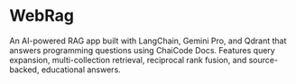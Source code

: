# WebRag
An AI-powered RAG app built with LangChain, Gemini Pro, and Qdrant that answers programming questions using ChaiCode Docs. Features query expansion, multi-collection retrieval, reciprocal rank fusion, and source-backed, educational answers.

